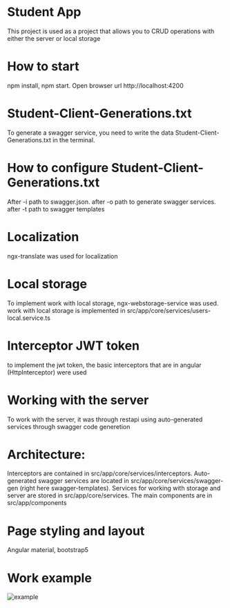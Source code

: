 # Student App

This project is used as a project that allows you to CRUD operations with either the server or local storage

# How to start

npm install, npm start. Open browser url http://localhost:4200

# Student-Client-Generations.txt

To generate a swagger service, you need to write the data Student-Client-Generations.txt in the terminal.

# How to configure Student-Client-Generations.txt

After -i path to swagger.json. after -o path to generate swagger services. after -t path to swagger templates

# Localization

ngx-translate was used for localization

# Local storage

To implement work with local storage, ngx-webstorage-service was used. work with local storage is implemented in src/app/core/services/users-local.service.ts

# Interceptor JWT token

to implement the jwt token, the basic interceptors that are in angular (HttpInterceptor) were used

# Working with the server

To work with the server, it was through restapi using auto-generated services through swagger code generetion

# Architecture:

Interceptors are contained in src/app/core/services/interceptors. Auto-generated swagger services are located in src/app/core/services/swagger-gen (right here swagger-templates). Services for working with storage and server are stored in src/app/core/services. The main components are in src/app/components

# Page styling and layout

Angular material, bootstrap5

# Work example

![example](https://user-images.githubusercontent.com/65355616/187091592-079b0d6b-f7c2-4076-997b-f0acabd8183d.gif)
